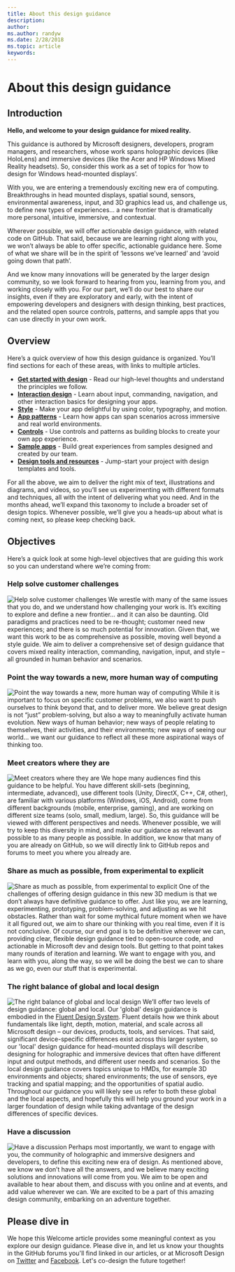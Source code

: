 ```yaml
---
title: About this design guidance
description: 
author: 
ms.author: randyw
ms.date: 2/28/2018
ms.topic: article
keywords: 
---
```




# About this design guidance

## Introduction

**Hello, and welcome to your design guidance for mixed reality.**

This guidance is authored by Microsoft designers, developers, program managers, and researchers, whose work spans holographic devices (like HoloLens) and immersive devices (like the Acer and HP Windows Mixed Reality headsets). So, consider this work as a set of topics for ‘how to design for Windows head-mounted displays’.

With you, we are entering a tremendously exciting new era of computing. Breakthroughs in head mounted displays, spatial sound, sensors, environmental awareness, input, and 3D graphics lead us, and challenge us, to define new types of experiences… a new frontier that is dramatically more personal, intuitive, immersive, and contextual.

Wherever possible, we will offer actionable design guidance, with related code on GitHub. That said, because we are learning right along with you, we won’t always be able to offer specific, actionable guidance here. Some of what we share will be in the spirit of ‘lessons we’ve learned’ and ‘avoid going down that path’.

And we know many innovations will be generated by the larger design community, so we look forward to hearing from you, learning from you, and working closely with you. For our part, we’ll do our best to share our insights, even if they are exploratory and early, with the intent of empowering developers and designers with design thinking, best practices, and the related open source controls, patterns, and sample apps that you can use directly in your own work.

## Overview

Here’s a quick overview of how this design guidance is organized. You’ll find sections for each of these areas, with links to multiple articles.
* **[Get started with design](category/get-started-with-design.md)** - Read our high-level thoughts and understand the principles we follow.
* **[Interaction design](category/interaction-design.md)** - Learn about input, commanding, navigation, and other interaction basics for designing your apps.
* **[Style](category/style.md)** - Make your app delightful by using color, typography, and motion.
* **[App patterns](category/app-patterns.md)** - Learn how apps can span scenarios across immersive and real world environments.
* **[Controls](category/controls.md)** - Use controls and patterns as building blocks to create your own app experience.
* **[Sample apps](category/sample-apps.md)** - Build great experiences from samples designed and created by our team.
* **[Design tools and resources](category/design-tools-and-resources.md)** - Jump-start your project with design templates and tools.

For all the above, we aim to deliver the right mix of text, illustrations and diagrams, and videos, so you’ll see us experimenting with different formats and techniques, all with the intent of delivering what you need. And in the months ahead, we’ll expand this taxonomy to include a broader set of design topics. Whenever possible, we’ll give you a heads-up about what is coming next, so please keep checking back.

## Objectives

Here’s a quick look at some high-level objectives that are guiding this work so you can understand where we’re coming from:

### Help solve customer challenges

![Help solve customer challenges](images/500px-fix-a-broken-switch-with-hololens.jpg) We wrestle with many of the same issues that you do, and we understand how challenging your work is. It’s exciting to explore and define a new frontier… and it can also be daunting. Old paradigms and practices need to be re-thought; customer need new experiences; and there is so much potential for innovation. Given that, we want this work to be as comprehensive as possible, moving well beyond a style guide. We aim to deliver a comprehensive set of design guidance that covers mixed reality interaction, commanding, navigation, input, and style – all grounded in human behavior and scenarios. 

### Point the way towards a new, more human way of computing

![Point the way towards a new, more human way of computing](images/500px-man-and-women-with-holograph-on-table.png) While it is important to focus on specific customer problems, we also want to push ourselves to think beyond that, and to deliver more. We believe great design is not “just” problem-solving, but also a way to meaningfully activate human evolution. New ways of human behavior; new ways of people relating to themselves, their activities, and their environments; new ways of seeing our world… we want our guidance to reflect all these more aspirational ways of thinking too. 

### Meet creators where they are

![Meet creators where they are](images/500px-creators.jpg) We hope many audiences find this guidance to be helpful. You have different skill-sets (beginning, intermediate, advanced), use different tools (Unity, DirectX, C++, C#, other), are familiar with various platforms (Windows, iOS, Android), come from different backgrounds (mobile, enterprise, gaming), and are working on different size teams (solo, small, medium, large). So, this guidance will be viewed with different perspectives and needs. Whenever possible, we will try to keep this diversity in mind, and make our guidance as relevant as possible to as many people as possible. In addition, we know that many of you are already on GitHub, so we will directly link to GitHub repos and forums to meet you where you already are. 

### Share as much as possible, from experimental to explicit

![Share as much as possible, from experimental to explicit](images/500px-man-playinggame.jpg) One of the challenges of offering design guidance in this new 3D medium is that we don’t always have definitive guidance to offer. Just like you, we are learning, experimenting, prototyping, problem-solving, and adjusting as we hit obstacles. Rather than wait for some mythical future moment when we have it all figured out, we aim to share our thinking with you real time, even if it is not conclusive. Of course, our end goal is to be definitive wherever we can, providing clear, flexible design guidance tied to open-source code, and actionable in Microsoft dev and design tools. But getting to that point takes many rounds of iteration and learning. We want to engage with you, and learn with you, along the way, so we will be doing the best we can to share as we go, even our stuff that is experimental. 

### The right balance of global and local design

![The right balance of global and local design](images/500px-fluentdesign.jpg) We’ll offer two levels of design guidance: global and local. Our 'global' design guidance is embodied in the [Fluent Design System](http://fluent.microsoft.com). Fluent details how we think about fundamentals like light, depth, motion, material, and scale across all Microsoft design – our devices, products, tools, and services. That said, significant device-specific differences exist across this larger system, so our 'local' design guidance for head-mounted displays will describe designing for holographic and immersive devices that often have different input and output methods, and different user needs and scenarios. So the local design guidance covers topics unique to HMDs, for example 3D environments and objects; shared environments; the use of sensors, eye tracking and spatial mapping; and the opportunities of spatial audio. Throughout our guidance you will likely see us refer to both these global and the local aspects, and hopefully this will help you ground your work in a larger foundation of design while taking advantage of the design differences of specific devices.



### Have a discussion

![Have a discussion](images/500px-share.jpg) Perhaps most importantly, we want to engage with you, the community of holographic and immersive designers and developers, to define this exciting new era of design. As mentioned above, we know we don’t have all the answers, and we believe many exciting solutions and innovations will come from you. We aim to be open and available to hear about them, and discuss with you online and at events, and add value wherever we can. We are excited to be a part of this amazing design community, embarking on an adventure together. 

## Please dive in

We hope this Welcome article provides some meaningful context as you explore our design guidance. Please dive in, and let us know your thoughts in the GitHub forums you'll find linked in our articles, or at Microsoft Design on [Twitter](https://twitter.com/MicrosoftDesign) and [Facebook](https://www.facebook.com/microsoftdesign/). Let's co-design the future together!